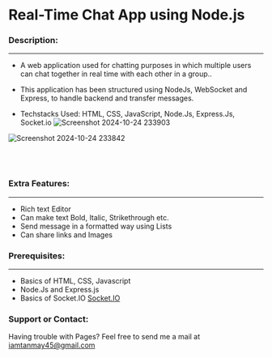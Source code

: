 # Real-Time Chat App using Node.js
### Description:
* * *
- A web application used for chatting purposes in which multiple users can chat together in real time with each other in a group..

- This application has been structured using NodeJs, WebSocket and Express, to handle backend and transfer messages.

- Techstacks Used: HTML, CSS, JavaScript, Node.Js, Express.Js, Socket.io
![Screenshot 2024-10-24 233903](https://github.com/user-attachments/assets/6e92da1e-6ea8-4bdd-b66f-fea02390731e)

![Screenshot 2024-10-24 233842](https://github.com/user-attachments/assets/6d2e9b87-140e-4083-bf6d-8a3f56a3fd01)

<br>

<br>





### Extra Features:
* * *
- Rich text Editor
- Can make text Bold, Italic, Strikethrough etc.
- Send message in a formatted way using Lists
- Can share links and Images 

### Prerequisites:
* * *
- Basics of HTML, CSS, Javascript
- Node.Js and Express.js
- Basics of Socket.IO [Socket.IO](https://socket.io/)

### Support or Contact:

Having trouble with Pages? Feel free to send me a mail at iamtanmay45@gmail.com

